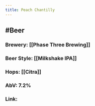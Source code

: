```yaml
---
title: Peach Chantilly
---
```


## #Beer
### Brewery: [[Phase Three Brewing]]

### Beer Style: [[Milkshake IPA]]

### Hops: [[Citra]]

### AbV: 7.2%

### Link: 
